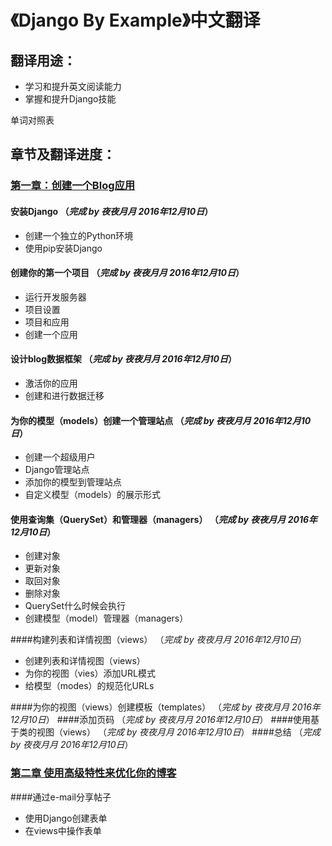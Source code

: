 # 《Django By Example》中文翻译
## 翻译用途：
* 学习和提升英文阅读能力
* 掌握和提升Django技能

单词对照表


## 章节及翻译进度：
### [第一章：创建一个Blog应用](https://github.com/Django-By-Example-ZH/Django-By-Example-ZH/blob/master/Django%20By%20Example%E7%AC%AC%E4%B8%80%E7%AB%A0%E7%BF%BB%E8%AF%91.md)
#### 安装Django （*完成 by 夜夜月月 2016年12月10日*）

* 创建一个独立的Python环境
* 使用pip安装Django

#### 创建你的第一个项目 （*完成 by 夜夜月月 2016年12月10日*）

* 运行开发服务器
* 项目设置
* 项目和应用
* 创建一个应用

#### 设计blog数据框架 （*完成 by 夜夜月月 2016年12月10日*）

* 激活你的应用
* 创建和进行数据迁移

#### 为你的模型（models）创建一个管理站点 （*完成 by 夜夜月月 2016年12月10日*）

* 创建一个超级用户
* Django管理站点
* 添加你的模型到管理站点
* 自定义模型（models）的展示形式

#### 使用查询集（QuerySet）和管理器（managers） （*完成 by 夜夜月月 2016年12月10日*）

* 创建对象
* 更新对象
* 取回对象
* 删除对象
* QuerySet什么时候会执行
* 创建模型（model）管理器（managers）

####构建列表和详情视图（views） （*完成 by 夜夜月月 2016年12月10日*）

* 创建列表和详情视图（views）
* 为你的视图（vies）添加URL模式
* 给模型（modes）的规范化URLs

####为你的视图（views）创建模板（templates） （*完成 by 夜夜月月 2016年12月10日*）
####添加页码 （*完成 by 夜夜月月 2016年12月10日*）
####使用基于类的视图（views） （*完成 by 夜夜月月 2016年12月10日*）
####总结 （*完成 by 夜夜月月 2016年12月10日*）

### [第二章 使用高级特性来优化你的博客](https://github.com/Django-By-Example-ZH/Django-By-Example-ZH/blob/master/Django%20By%20Example%E7%AC%AC%E4%BA%8C%E7%AB%A0%E7%BF%BB%E8%AF%91.md)
####通过e-mail分享帖子

* 使用Django创建表单
* 在views中操作表单


